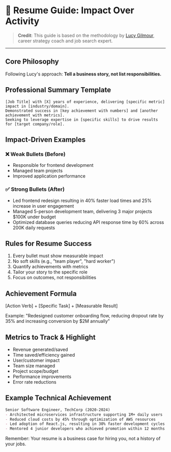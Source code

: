 # 📄 Resume Guide: Impact Over Activity

> **Credit**: This guide is based on the methodology by [Lucy Gilmour](https://www.linkedin.com/in/lucygilmour-careercoach/), career strategy coach and job search expert.

---

## Core Philosophy
Following Lucy's approach: **Tell a business story, not list responsibilities.**

## Professional Summary Template
```
[Job Title] with [X] years of experience, delivering [specific metric] impact in [industry/domain]. 
Demonstrated success in [key achievement with numbers] and [another achievement with metrics]. 
Seeking to leverage expertise in [specific skills] to drive results for [target company/role].
```

## Impact-Driven Examples

### ❌ Weak Bullets (Before)
- Responsible for frontend development
- Managed team projects
- Improved application performance

### ✅ Strong Bullets (After)
- Led frontend redesign resulting in 40% faster load times and 25% increase in user engagement
- Managed 5-person development team, delivering 3 major projects $100K under budget
- Optimized database queries reducing API response time by 60% across 200K daily requests

## Rules for Resume Success
1. Every bullet must show measurable impact
2. No soft skills (e.g., "team player", "hard worker")
3. Quantify achievements with metrics
4. Tailor your story to the specific role
5. Focus on outcomes, not responsibilities

## Achievement Formula
[Action Verb] + [Specific Task] + [Measurable Result]

Example: "Redesigned customer onboarding flow, reducing dropout rate by 35% and increasing conversion by $2M annually"

## Metrics to Track & Highlight
- Revenue generated/saved
- Time saved/efficiency gained
- User/customer impact
- Team size managed
- Project scope/budget
- Performance improvements
- Error rate reductions

## Example Technical Achievement
```markdown
Senior Software Engineer, TechCorp (2020-2024)
- Architected microservices infrastructure supporting 1M+ daily users
- Reduced cloud costs by 45% through optimization of AWS resources
- Led adoption of React.js, resulting in 30% faster development cycles
- Mentored 4 junior developers who achieved promotion within 12 months
```

Remember: Your resume is a business case for hiring you, not a history of your jobs.
